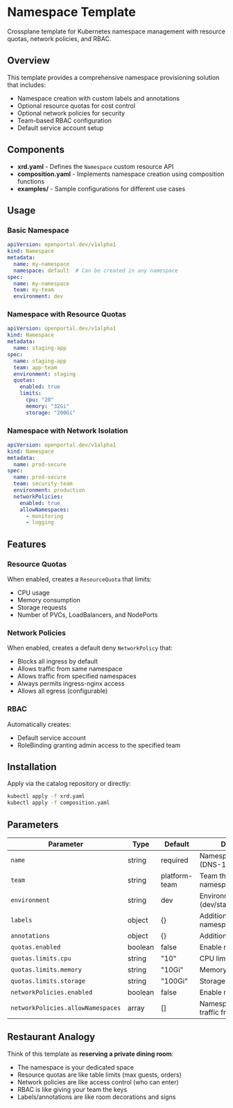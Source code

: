 # Namespace Template

Crossplane template for Kubernetes namespace management with resource quotas, network policies, and RBAC.

## Overview

This template provides a comprehensive namespace provisioning solution that includes:
- Namespace creation with custom labels and annotations
- Optional resource quotas for cost control
- Optional network policies for security
- Team-based RBAC configuration
- Default service account setup

## Components

- **xrd.yaml** - Defines the `Namespace` custom resource API
- **composition.yaml** - Implements namespace creation using composition functions
- **examples/** - Sample configurations for different use cases

## Usage

### Basic Namespace

```yaml
apiVersion: openportal.dev/v1alpha1
kind: Namespace
metadata:
  name: my-namespace
  namespace: default  # Can be created in any namespace
spec:
  name: my-namespace
  team: my-team
  environment: dev
```

### Namespace with Resource Quotas

```yaml
apiVersion: openportal.dev/v1alpha1
kind: Namespace
metadata:
  name: staging-app
spec:
  name: staging-app
  team: app-team
  environment: staging
  quotas:
    enabled: true
    limits:
      cpu: "20"
      memory: "32Gi"
      storage: "200Gi"
```

### Namespace with Network Isolation

```yaml
apiVersion: openportal.dev/v1alpha1
kind: Namespace
metadata:
  name: prod-secure
spec:
  name: prod-secure
  team: security-team
  environment: production
  networkPolicies:
    enabled: true
    allowNamespaces:
      - monitoring
      - logging
```

## Features

### Resource Quotas
When enabled, creates a `ResourceQuota` that limits:
- CPU usage
- Memory consumption
- Storage requests
- Number of PVCs, LoadBalancers, and NodePorts

### Network Policies
When enabled, creates a default deny `NetworkPolicy` that:
- Blocks all ingress by default
- Allows traffic from same namespace
- Allows traffic from specified namespaces
- Always permits ingress-nginx access
- Allows all egress (configurable)

### RBAC
Automatically creates:
- Default service account
- RoleBinding granting admin access to the specified team

## Installation

Apply via the catalog repository or directly:

```bash
kubectl apply -f xrd.yaml
kubectl apply -f composition.yaml
```

## Parameters

| Parameter | Type | Default | Description |
|-----------|------|---------|-------------|
| `name` | string | required | Namespace name (DNS-1123) |
| `team` | string | platform-team | Team that owns the namespace |
| `environment` | string | dev | Environment type (dev/staging/production) |
| `labels` | object | {} | Additional labels for the namespace |
| `annotations` | object | {} | Additional annotations |
| `quotas.enabled` | boolean | false | Enable resource quotas |
| `quotas.limits.cpu` | string | "10" | CPU limit |
| `quotas.limits.memory` | string | "10Gi" | Memory limit |
| `quotas.limits.storage` | string | "100Gi" | Storage limit |
| `networkPolicies.enabled` | boolean | false | Enable network policies |
| `networkPolicies.allowNamespaces` | array | [] | Namespaces to allow traffic from |

## Restaurant Analogy

Think of this template as **reserving a private dining room**:
- The namespace is your dedicated space
- Resource quotas are like table limits (max guests, orders)
- Network policies are like access control (who can enter)
- RBAC is like giving your team the keys
- Labels/annotations are like room decorations and signs
